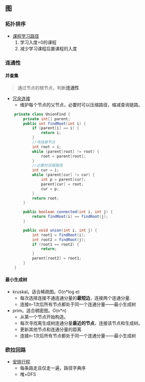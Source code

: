 ## 图 ##
### 拓扑排序 ###
- [课程学习路径](../src/graph/CourseScheduleII.java)
  1. 学习入度=0的课程
  2. 减少学习课程后置课程的入度

### 连通性 ###
#### 并查集  ####
> 通过节点的根节点，判断**连通性**

- [冗余连接](../src/graph/RedundantConnection.java)
  - 维护每个节点的父节点，必要时可以压缩路径，缩减查询链路。
```java
    private class UnionFind {
        private int[] parent;
        public int findRoot(int i) {
            if (parent[i] == i) {
                return i;
            }
            //寻找根节点
            int root = i;
            while (parent[root] != root) {
                root = parent[root];
            }
            //必要时压缩路径
            int cur = i;
            while (parent[cur] != cur) {
                int p = parent[cur];
                parent[cur] = root;
                cur = p;
            }
            return root;
        }

        public boolean connected(int i, int j) {
            return findRoot(i) == findRoot(j);
        }

        public void union(int i, int j) {
            int root1 = findRoot(i);
            int root2 = findRoot(j);
            if (root1 == root2) {
                return;
            }
            parent[root2] = root1;
        }
	}
```

#### 最小生成树 ####
- kruskal。适合稀疏图。O(n*log e)
  - 每次选择连接不通连通分量的**最短边**，连接两个连通分量.
  - 连接n-1次后所有节点都处于同一个连通分量——最小生成树
- prim。适合稠密图。O(n*n)
	- 从第一个节点开始构造。
  - 每次寻找离生成树连通分量**最近的节点**，连接该节点和生成树。
  - 更新其他节点和连通分量的距离
  - 连接n-1次后所有节点都处于同一个连通分量——最小生成树
  
### 欧拉回路 ###
- [安排行程](../src/graph/ReconstructItinerary.java)
  - 每条路走且仅走一遍，路径字典序
  - 堆+DFS